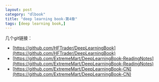 ```yaml
---
layout: post
category: "dlbook"
title: "deep learning book-第4章"
tags: [deep learning book,]
---
```


几个git链接：

+ [https://github.com/HFTrader/DeepLearningBook](https://github.com/HFTrader/DeepLearningBook)
+ [https://github.com/ExtremeMart/DeepLearningBook-ReadingNotes](https://github.com/ExtremeMart/DeepLearningBook-ReadingNotes)
+ [https://github.com/ExtremeMart/DeepLearningBook-CN](https://github.com/ExtremeMart/DeepLearningBook-CN)

